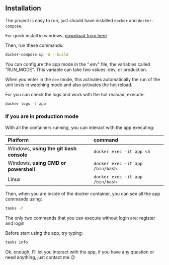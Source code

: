 ## Installation

The project is easy to run, just should have installed `docker` and `docker-compose`.

For quick install in windows, [download from here](https://www.docker.com/products/docker-desktop/)

Then, run these commands:

```bash
docker-compose up -d --build
```

You can configure the app mode in the ".env" file, the variables called "RUN_MODE". This variable can take two values: dev, or production.

When you enter in the `dev` mode, this activates automatically the run of the unit tests in watching mode and also activates the hot reload.

For you can check the logs and work with the hot reaload, execute:

```bash
docker logs -f app
```

### If you are in production mode

With all the containers running, you can interact with the app executing:

| Platform                                | command                         |
| :-------------------------------------- | :------------------------------ |
| Windows, **using the git bash console** | `docker exec -it app sh`        |
| Windows, **using CMD or powershell**    | `docker exec -it app /bin/bash` |
| Linux                                   | `docker exec -it app /bin/bash` |

Then, when you are inside of the docker container, you can see all the app commands using:

```bash
tasks -h
```

The only two commands that you can execute without login are: register and login

Before start using the app, try typing:

```bash
tasks info
```

Ok, enough, I'll let you interact with the app, if you have any question or need anything, just contact me :wink:
